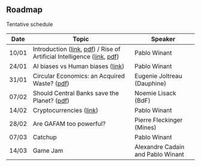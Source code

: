 ## Roadmap

Tentative schedule

| Date  | Topic                                              | Speaker                 |
| ----- | -------------------------------------------------- | ----------------------- |
| 10/01 | Introduction  ([link](./index.html), [pdf](./slides/index.pdf)) / Rise of Artificial Intelligence ([link](session_1/index.html), [pdf](./slides/session_1.pdf)) | Pablo Winant            |
| 24/01 | AI biases vs Human biases ([link](./session_2/index.html))   | Pablo Winant            |
| 31/01 | Circular Economics: an Acquired Waste? ([pdf](./slides/session_3.pdf))          |  Eugenie Joltreau (Dauphine)      |
| 07/02 | Should Central Banks save the Planet?  ([pdf](./slides/session_4.pdf))             |  Noemie Lisack  (BdF)   |
| 14/02 | Cryptocurrencies ([link](./session_5/index.html))                                   | Pablo Winant  |
| 28/02 |  Are GAFAM too powerful?                           | Pierre Fleckinger (Mines)      |
| 07/03 | Catchup                                            |      Pablo Winant                   |
| 14/03 |  Game Jam                                          |     Alexandre Cadain and Pablo Winant                    |
